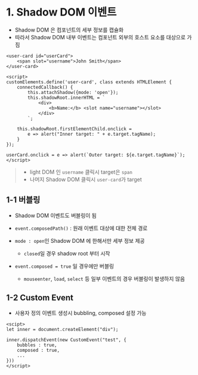 # 1. Shadow DOM 이벤트

- Shadow DOM 은 컴포넌트의 세부 정보를 캡슐화
- 따라서 Shadow DOM 내부 이벤트는 컴포넌트 외부의 호스트 요소를 대상으로 가짐

```
<user-card id="userCard">
    <span slot="username">John Smith</span>
</user-card>

<script>
customElements.define('user-card', class extends HTMLElement {
    connectedCallback() {
        this.attachShadow({mode: 'open'});
        this.shadowRoot.innerHTML = `
            <div>
                <b>Name:</b> <slot name="username"></slot>
            </div>
        `;

    this.shadowRoot.firstElementChild.onclick =
        e => alert("Inner target: " + e.target.tagName);
    }
});

userCard.onclick = e => alert(`Outer target: ${e.target.tagName}`);
</script>
```

> - light DOM 인 `username` 클릭시 target은 `span`
> - 나머지 Shadow DOM 클릭시 `user-card`가 target

## 1-1 버블링

- Shadow DOM 이벤트도 버블링이 됨
- `event.composedPath()` : 원래 이벤트 대상에 대한 전체 경로
- `mode : open`인 Shadow DOM 에 한해서만 세부 정보 제공

  - `closed`일 경우 shadow root 부터 시작

- `event.composed = true` 일 경우에만 버블링
  - `mouseenter`, `load`, `select` 등 일부 이벤트의 경우 버블링이 발생하지 않음

## 1-2 Custom Event

- 사용자 정의 이벤트 생성시 bubbling, composed 설정 가능

```
<scipt>
let inner = document.createElement("div");

inner.dispatchEvent(new CustomEvent("test", {
    bubbles : true,
    composed : true,
    ...
}))
</script>
```
